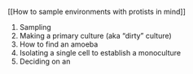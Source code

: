 [[How to sample environments with protists in mind]]
1. Sampling
2. Making a primary culture (aka “dirty” culture)
4. How to find an amoeba
3. Isolating a single cell to establish a monoculture
4. Deciding on an 
